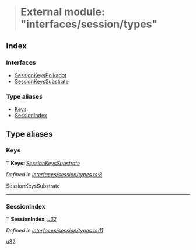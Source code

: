> # External module: "interfaces/session/types"

## Index

### Interfaces

* [SessionKeysPolkadot](../interfaces/_interfaces_session_types_.sessionkeyspolkadot.md)
* [SessionKeysSubstrate](../interfaces/_interfaces_session_types_.sessionkeyssubstrate.md)

### Type aliases

* [Keys](_interfaces_session_types_.md#keys)
* [SessionIndex](_interfaces_session_types_.md#sessionindex)

## Type aliases

###  Keys

Ƭ **Keys**: *[SessionKeysSubstrate](../interfaces/_interfaces_session_types_.sessionkeyssubstrate.md)*

*Defined in [interfaces/session/types.ts:8](https://github.com/polkadot-js/api/blob/b2102d9/packages/types/src/interfaces/session/types.ts#L8)*

SessionKeysSubstrate

___

###  SessionIndex

Ƭ **SessionIndex**: *[u32](../interfaces/_interfaceregistry_.interfaceregistry.md#u32)*

*Defined in [interfaces/session/types.ts:11](https://github.com/polkadot-js/api/blob/b2102d9/packages/types/src/interfaces/session/types.ts#L11)*

u32